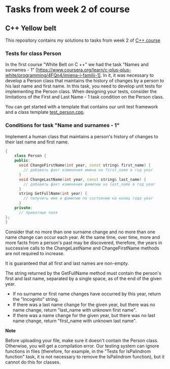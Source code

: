 # Tasks from week 2 of course

## C++ Yellow belt
This repository contains my solutions to tasks from week 2 of [C++ course](https://www.coursera.org/learn/c-plus-plus-yellow/home/welcome)
### Tests for class Person

In the first course "White Belt on C ++" we had the task "Names and surnames - 1" [https://www.coursera.org/learn/c-plus-plus-white/programming/4FQn4/imiena-i-familii-1]. In it, it was necessary to develop a Person class that maintains the history of changes by a person to his last name and first name. In this task, you need to develop unit tests for implementing the Person class. When designing your tests, consider the limitations of the First and Last Name - 1 task condition on the Person class.

You can get started with a template that contains our unit test framework and a class template [test_person.cpp](./test_person.cpp).

### Conditions for task "Name and surnames - 1"
Implement a human class that maintains a person's history of changes to their last name and first name.
```cpp
{
    class Person {
    public:
      void ChangeFirstName(int year, const string& first_name) {
        // добавить факт изменения имени на first_name в год year
      }
      void ChangeLastName(int year, const string& last_name) {
        // добавить факт изменения фамилии на last_name в год year
      }
      string GetFullName(int year) {
        // получить имя и фамилию по состоянию на конец года year
      }
    private:
      // приватные поля
};
}
```
Consider that no more than one surname change and no more than one name change can occur each year. At the same time, over time, more and more facts from a person's past may be discovered, therefore, the years in successive calls to the ChangeLastName and ChangeFirstName methods are not required to increase.

It is guaranteed that all first and last names are non-empty.

The string returned by the GetFullName method must contain the person's first and last name, separated by a single space, as of the end of the given year.

- If no surname or first name changes have occurred by this year, return the "Incognito" string.
- If there was a last name change for the given year, but there was no name change, return "last_name with unknown first name".
- If there was a name change for the given year, but there was no last name change, return "first_name with unknown last name".

**Note**

Before uploading your file, make sure it doesn't contain the Person class. Otherwise, you will get a compilation error. Our testing system can ignore functions in files (therefore, for example, in the "Tests for IsPalindrom function" task, it is not necessary to remove the IsPalindrom function), but it cannot do this for classes.
